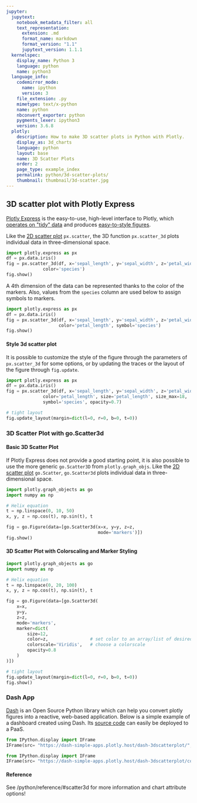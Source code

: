 ```yaml
---
jupyter:
  jupytext:
    notebook_metadata_filter: all
    text_representation:
      extension: .md
      format_name: markdown
      format_version: "1.1"
      jupytext_version: 1.1.1
  kernelspec:
    display_name: Python 3
    language: python
    name: python3
  language_info:
    codemirror_mode:
      name: ipython
      version: 3
    file_extension: .py
    mimetype: text/x-python
    name: python
    nbconvert_exporter: python
    pygments_lexer: ipython3
    version: 3.6.8
  plotly:
    description: How to make 3D scatter plots in Python with Plotly.
    display_as: 3d_charts
    language: python
    layout: base
    name: 3D Scatter Plots
    order: 2
    page_type: example_index
    permalink: python/3d-scatter-plots/
    thumbnail: thumbnail/3d-scatter.jpg
---
```


## 3D scatter plot with Plotly Express

[Plotly Express](/python/plotly-express/) is the easy-to-use, high-level interface to Plotly, which [operates on "tidy" data](/python/px-arguments/) and produces [easy-to-style figures](/python/styling-plotly-express/).

Like the [2D scatter plot](/python/line-and-scatter/) `px.scatter`, the 3D function `px.scatter_3d` plots individual data in three-dimensional space.

```python
import plotly.express as px
df = px.data.iris()
fig = px.scatter_3d(df, x='sepal_length', y='sepal_width', z='petal_width',
              color='species')
fig.show()
```

A 4th dimension of the data can be represented thanks to the color of the markers. Also, values from the `species` column are used below to assign symbols to markers.

```python
import plotly.express as px
df = px.data.iris()
fig = px.scatter_3d(df, x='sepal_length', y='sepal_width', z='petal_width',
                    color='petal_length', symbol='species')
fig.show()
```

#### Style 3d scatter plot

It is possible to customize the style of the figure through the parameters of `px.scatter_3d` for some options, or by updating the traces or the layout of the figure through `fig.update`.

```python
import plotly.express as px
df = px.data.iris()
fig = px.scatter_3d(df, x='sepal_length', y='sepal_width', z='petal_width',
              color='petal_length', size='petal_length', size_max=18,
              symbol='species', opacity=0.7)

# tight layout
fig.update_layout(margin=dict(l=0, r=0, b=0, t=0))
```

### 3D Scatter Plot with go.Scatter3d

#### Basic 3D Scatter Plot

If Plotly Express does not provide a good starting point, it is also possible to use the more generic `go.Scatter3D` from `plotly.graph_objs`.
Like the [2D scatter plot](/python/line-and-scatter/) `go.Scatter`, `go.Scatter3d` plots individual data in three-dimensional space.

```python
import plotly.graph_objects as go
import numpy as np

# Helix equation
t = np.linspace(0, 10, 50)
x, y, z = np.cos(t), np.sin(t), t

fig = go.Figure(data=[go.Scatter3d(x=x, y=y, z=z,
                                   mode='markers')])
fig.show()
```

#### 3D Scatter Plot with Colorscaling and Marker Styling

```python
import plotly.graph_objects as go
import numpy as np

# Helix equation
t = np.linspace(0, 20, 100)
x, y, z = np.cos(t), np.sin(t), t

fig = go.Figure(data=[go.Scatter3d(
    x=x,
    y=y,
    z=z,
    mode='markers',
    marker=dict(
        size=12,
        color=z,                # set color to an array/list of desired values
        colorscale='Viridis',   # choose a colorscale
        opacity=0.8
    )
)])

# tight layout
fig.update_layout(margin=dict(l=0, r=0, b=0, t=0))
fig.show()
```

### Dash App

[Dash](https://plotly.com/products/dash/) is an Open Source Python library which can help you convert plotly figures into a reactive, web-based application. Below is a simple example of a dashboard created using Dash. Its [source code](https://github.com/plotly/simple-example-chart-apps/tree/master/dash-3dscatterplot) can easily be deployed to a PaaS.

```python
from IPython.display import IFrame
IFrame(src= "https://dash-simple-apps.plotly.host/dash-3dscatterplot/", width="100%", height="950px",frameBorder="0")
```

```python
from IPython.display import IFrame
IFrame(src= "https://dash-simple-apps.plotly.host/dash-3dscatterplot/code", width="100%", height="500px",frameBorder="0")
```

#### Reference

See /python/reference/#scatter3d for more information and chart attribute options!
